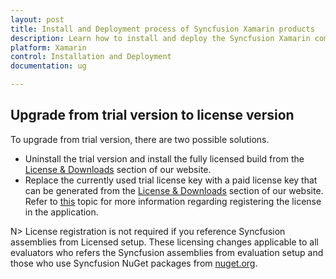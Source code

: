 ```yaml
---
layout: post
title: Install and Deployment process of Syncfusion Xamarin products
description: Learn how to install and deploy the Syncfusion Xamarin component
platform: Xamarin
control: Installation and Deployment
documentation: ug

---
```


## Upgrade from trial version to license version

To upgrade from trial version, there are two possible solutions.

* Uninstall the trial version and install the fully licensed build from the [License & Downloads](https://www.syncfusion.com/account/downloads) section of our website.
* Replace the currently used trial license key with a paid license key that can be generated from the [License & Downloads](https://www.syncfusion.com/account/downloads) section of our website. Refer to [this](https://help.syncfusion.com/common/essential-studio/licensing/license-key#xamarinforms) topic for more information regarding registering the license in the application.

N> License registration is not required if you reference Syncfusion assemblies from Licensed setup. These licensing changes applicable to all evaluators who refers the Syncfusion assemblies from evaluation setup and those who use Syncfusion NuGet packages from [nuget.org](https://www.nuget.org/).